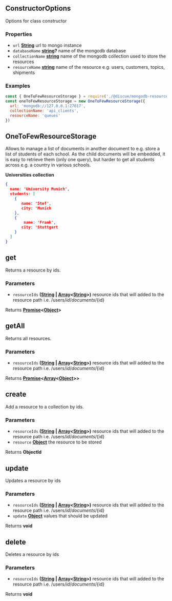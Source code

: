 <!-- Generated by documentation.js. Update this documentation by updating the source code. -->

## ConstructorOptions

Options for class constructor

### Properties

*   `url` **[String][1]** url to mongo instance
*   `databaseName` **[string][1]?** name of the mongodb database
*   `collectionName` **[string][1]** name of the mongodb collection used to store the resources
*   `resourceName` **[string][1]** name of the resource e.g. users, customers, topics, shipments

### Examples

```javascript
const { OneToFewResourceStorage } = require('./@discue/mongodb-resource-client')
const oneToFewResourceStorage = new OneToFewResourceStorage({
  url: 'mongodb://127.0.0.1:27017',
  collectionName: 'api_clients',
  resourceName: 'queues'
})
```

## OneToFewResourceStorage

Allows to manage a list of documents in another document to e.g. store a list of
students of each school. As the child documents will be embedded, it is easy
to retrieve them (only one query), but harder to get all students across e.g.
a country in various schools.

<strong>Universities collection</strong>

```json
{
  name: 'University Munich',
  students: [
    {
       name: 'Stef',
       city: 'Munich
    },
    {
        name: 'Frank',
       city: 'Stuttgart
    }
  ]
}
```

## get

Returns a resource by ids.

### Parameters

*   `resourceIds` **([String][1] | [Array][2]<[String][1]>)** resource ids that will added to the resource path i.e. /users/${id}/documents/${id}

Returns **[Promise][3]<[Object][4]>**&#x20;

## getAll

Returns all resources.

### Parameters

*   `resourceIds` **([String][1] | [Array][2]<[String][1]>)** resource ids that will added to the resource path i.e. /users/${id}/documents/${id}

Returns **[Promise][3]<[Array][2]<[Object][4]>>**&#x20;

## create

Add a resource to a collection by ids.

### Parameters

*   `resourceIds` **([String][1] | [Array][2]<[String][1]>)** resource ids that will added to the resource path i.e. /users/${id}/documents/${id}
*   `resource` **[Object][4]** the resource to be stored

Returns **ObjectId**&#x20;

## update

Updates a resource by ids

### Parameters

*   `resourceIds` **([String][1] | [Array][2]<[String][1]>)** resource ids that will added to the resource path i.e. /users/${id}/documents/${id}
*   `update` **[Object][4]** values that should be updated

Returns **void**&#x20;

## delete

Deletes a resource by ids

### Parameters

*   `resourceIds` **([String][1] | [Array][2]<[String][1]>)** resource ids that will added to the resource path i.e. /users/${id}/documents/${id}

Returns **void**&#x20;

[1]: https://developer.mozilla.org/docs/Web/JavaScript/Reference/Global_Objects/String

[2]: https://developer.mozilla.org/docs/Web/JavaScript/Reference/Global_Objects/Array

[3]: https://developer.mozilla.org/docs/Web/JavaScript/Reference/Global_Objects/Promise

[4]: https://developer.mozilla.org/docs/Web/JavaScript/Reference/Global_Objects/Object
